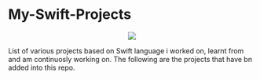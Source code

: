 # My-Swift-Projects

<p align="center">
<img src="https://img.shields.io/badge/Swift-5.0-green.svg" />
</p>


List of various projects based on Swift language i worked on, learnt from and am continuosly working on.
The following are the projects that have bn added into this repo.
